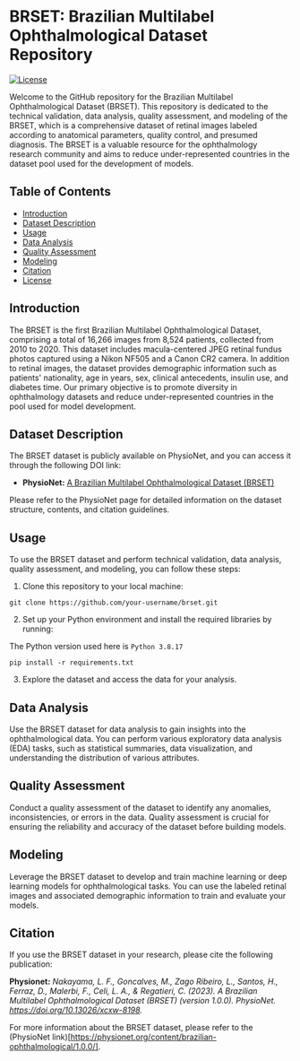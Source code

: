# BRSET: Brazilian Multilabel Ophthalmological Dataset Repository

[![License](https://img.shields.io/badge/license-MIT-blue.svg)](LICENSE)


Welcome to the GitHub repository for the Brazilian Multilabel Ophthalmological Dataset (BRSET). This repository is dedicated to the technical validation, data analysis, quality assessment, and modeling of the BRSET, which is a comprehensive dataset of retinal images labeled according to anatomical parameters, quality control, and presumed diagnosis. The BRSET is a valuable resource for the ophthalmology research community and aims to reduce under-represented countries in the dataset pool used for the development of models.

## Table of Contents
- [Introduction](#introduction)
- [Dataset Description](#dataset-description)
- [Usage](#usage)
- [Data Analysis](#data-analysis)
- [Quality Assessment](#quality-assessment)
- [Modeling](#modeling)
- [Citation](#citation)
- [License](#license)

## Introduction
The BRSET is the first Brazilian Multilabel Ophthalmological Dataset, comprising a total of 16,266 images from 8,524 patients, collected from 2010 to 2020. This dataset includes macula-centered JPEG retinal fundus photos captured using a Nikon NF505 and a Canon CR2 camera. In addition to retinal images, the dataset provides demographic information such as patients' nationality, age in years, sex, clinical antecedents, insulin use, and diabetes time. Our primary objective is to promote diversity in ophthalmology datasets and reduce under-represented countries in the pool used for model development.

## Dataset Description
The BRSET dataset is publicly available on PhysioNet, and you can access it through the following DOI link:

- **PhysioNet:** [A Brazilian Multilabel Ophthalmological Dataset (BRSET)](https://doi.org/10.13026/xcxw-8198)

Please refer to the PhysioNet page for detailed information on the dataset structure, contents, and citation guidelines.

## Usage
To use the BRSET dataset and perform technical validation, data analysis, quality assessment, and modeling, you can follow these steps:

1. Clone this repository to your local machine:
```
git clone https://github.com/your-username/brset.git
```

2. Set up your Python environment and install the required libraries by running:

The Python version used here is `Python 3.8.17`
```
pip install -r requirements.txt
```

3. Explore the dataset and access the data for your analysis.

## Data Analysis
Use the BRSET dataset for data analysis to gain insights into the ophthalmological data. You can perform various exploratory data analysis (EDA) tasks, such as statistical summaries, data visualization, and understanding the distribution of various attributes.

## Quality Assessment
Conduct a quality assessment of the dataset to identify any anomalies, inconsistencies, or errors in the data. Quality assessment is crucial for ensuring the reliability and accuracy of the dataset before building models.

## Modeling
Leverage the BRSET dataset to develop and train machine learning or deep learning models for ophthalmological tasks. You can use the labeled retinal images and associated demographic information to train and evaluate your models.

## Citation
If you use the BRSET dataset in your research, please cite the following publication:

**Physionet:** *Nakayama, L. F., Goncalves, M., Zago Ribeiro, L., Santos, H., Ferraz, D., Malerbi, F., Celi, L. A., & Regatieri, C. (2023). A Brazilian Multilabel Ophthalmological Dataset (BRSET) (version 1.0.0). PhysioNet. https://doi.org/10.13026/xcxw-8198.*

For more information about the BRSET dataset, please refer to the (PhysioNet link)[https://physionet.org/content/brazilian-ophthalmological/1.0.0/].